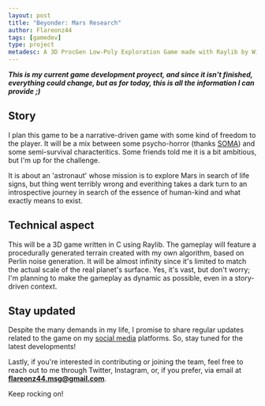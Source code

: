 ```yaml
---
layout: post
title: "Beyonder: Mars Research"
author: Flareonz44
tags: [gamedev]
type: project
metadesc: A 3D ProcGen Low-Poly Exploration Game made with Raylib by Windfall Game Studio (by Flareonz44)
---
```


***This is my current game development proyect, and since it isn't finished, everything could change, but as for today, this is all the information I can provide ;)***

## Story

I plan this game to be a narrative-driven game with some kind of freedom to the player. It will be a mix between some psycho-horror (thanks [SOMA](https://store.steampowered.com/app/282140/SOMA/)) and some semi-survival characteritics. Some friends told me it is a bit ambitious, but I'm up for the challenge.

It is about an 'astronaut' whose mission is to explore Mars in search of life signs, but thing went terribly wrong and everithing takes a dark turn to an introspective journey in search of the essence of human-kind and what exactly means to exist.

## Technical aspect

This will be a 3D game written in C using Raylib. The gameplay will feature a procedurally generated terrain created with my own algorithm, based on Perlin noise generation. It will be almost infinity since it's limited to match the actual scale of the real planet's surface. Yes, it's vast, but don't worry; I'm planning to make the gameplay as dynamic as possible, even in a story-driven context.

## Stay updated

Despite the many demands in my life, I promise to share regular updates related to the game on my [social media](https://linktr.ee/flareonz44) platforms. So, stay tuned for the latest developments!

Lastly, if you're interested in contributing or joining the team, feel free to reach out to me through Twitter, Instagram, or, if you prefer, via email at **flareonz44.msg@gmail.com**.

Keep rocking on!